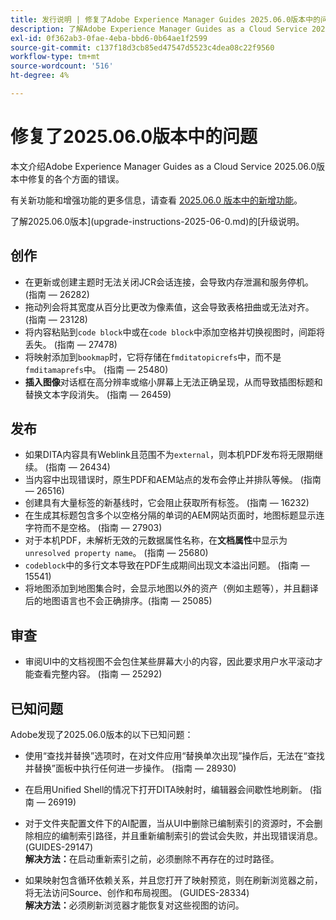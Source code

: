 ```yaml
---
title: 发行说明 | 修复了Adobe Experience Manager Guides 2025.06.0版本中的问题
description: 了解Adobe Experience Manager Guides as a Cloud Service 2025.06.0版本中的错误修复。
exl-id: 0f362ab3-0fae-4eba-bbd6-0b64ae1f2599
source-git-commit: c137f18d3cb85ed47547d5523c4dea08c22f9560
workflow-type: tm+mt
source-wordcount: '516'
ht-degree: 4%

---
```


# 修复了2025.06.0版本中的问题

本文介绍Adobe Experience Manager Guides as a Cloud Service 2025.06.0版本中修复的各个方面的错误。

有关新功能和增强功能的更多信息，请查看 [2025.06.0 版本中的新增功能](whats-new-2025-06-0.md)。

了解2025.06.0版本](upgrade-instructions-2025-06-0.md)的[升级说明。

## 创作

- 在更新或创建主题时无法关闭JCR会话连接，会导致内存泄漏和服务停机。 (指南 — 26282)
- 拖动列会将其宽度从百分比更改为像素值，这会导致表格扭曲或无法对齐。(指南 — 23128)
- 将内容粘贴到`code block`中或在`code block`中添加空格并切换视图时，间距将丢失。 (指南 — 27478)
- 将映射添加到`bookmap`时，它将存储在`fmditatopicrefs`中，而不是`fmditamaprefs`中。 (指南 — 25480)
- **插入图像**&#x200B;对话框在高分辨率或缩小屏幕上无法正确呈现，从而导致插图标题和替换文本字段消失。 (指南 — 26459)


## 发布

- 如果DITA内容具有Weblink且范围不为`external`，则本机PDF发布将无限期继续。 (指南 — 26434)
- 当内容中出现错误时，原生PDF和AEM站点的发布会停止并排队等候。 (指南 — 26516)
- 创建具有大量标签的新基线时，它会阻止获取所有标签。 (指南 — 16232)
- 在生成其标题包含多个以空格分隔的单词的AEM网站页面时，地图标题显示连字符而不是空格。 (指南 — 27903)
- 对于本机PDF，未解析无效的元数据属性名称，在&#x200B;**文档属性**&#x200B;中显示为`unresolved property name`。 (指南 — 25680)
- `codeblock`中的多行文本导致在PDF生成期间出现文本溢出问题。 (指南 — 15541)
- 将地图添加到地图集合时，会显示地图以外的资产（例如主题等），并且翻译后的地图语言也不会正确排序。(指南 — 25085)


## 审查

- 审阅UI中的文档视图不会包住某些屏幕大小的内容，因此要求用户水平滚动才能查看完整内容。 (指南 — 25292)


## 已知问题

Adobe发现了2025.06.0版本的以下已知问题：

- 使用“查找并替换”选项时，在对文件应用“替换单次出现”操作后，无法在“查找并替换”面板中执行任何进一步操作。 (指南 — 28930)

- 在启用Unified Shell的情况下打开DITA映射时，编辑器会间歇性地刷新。 (指南 — 26919)

- 对于文件夹配置文件下的AI配置，当从UI中删除已编制索引的资源时，不会删除相应的编制索引路径，并且重新编制索引的尝试会失败，并出现错误消息。 (GUIDES-29147) <br>**解决方法：**&#x200B;在启动重新索引之前，必须删除不再存在的过时路径。

- 如果映射包含循环依赖关系，并且您打开了映射预览，则在刷新浏览器之前，将无法访问Source、创作和布局视图。 (GUIDES-28334) <br>**解决方法：**&#x200B;必须刷新浏览器才能恢复对这些视图的访问。
